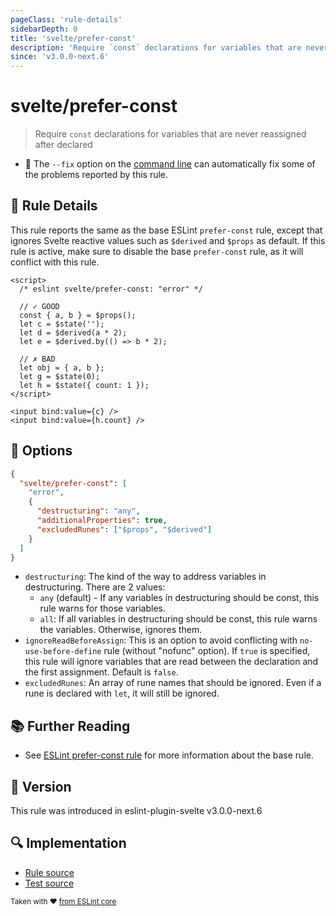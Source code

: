 ```yaml
---
pageClass: 'rule-details'
sidebarDepth: 0
title: 'svelte/prefer-const'
description: 'Require `const` declarations for variables that are never reassigned after declared'
since: 'v3.0.0-next.6'
---
```


# svelte/prefer-const

> Require `const` declarations for variables that are never reassigned after declared

- :wrench: The `--fix` option on the [command line](https://eslint.org/docs/user-guide/command-line-interface#fixing-problems) can automatically fix some of the problems reported by this rule.

## :book: Rule Details

This rule reports the same as the base ESLint `prefer-const` rule, except that ignores Svelte reactive values such as `$derived` and `$props` as default. If this rule is active, make sure to disable the base `prefer-const` rule, as it will conflict with this rule.

<!--eslint-skip-->

```svelte
<script>
  /* eslint svelte/prefer-const: "error" */

  // ✓ GOOD
  const { a, b } = $props();
  let c = $state('');
  let d = $derived(a * 2);
  let e = $derived.by(() => b * 2);

  // ✗ BAD
  let obj = { a, b };
  let g = $state(0);
  let h = $state({ count: 1 });
</script>

<input bind:value={c} />
<input bind:value={h.count} />
```

## :wrench: Options

```json
{
  "svelte/prefer-const": [
    "error",
    {
      "destructuring": "any",
      "additionalProperties": true,
      "excludedRunes": ["$props", "$derived"]
    }
  ]
}
```

- `destructuring`: The kind of the way to address variables in destructuring. There are 2 values:
  - `any` (default) - If any variables in destructuring should be const, this rule warns for those variables.
  - `all`: If all variables in destructuring should be const, this rule warns the variables. Otherwise, ignores them.
- `ignoreReadBeforeAssign`: This is an option to avoid conflicting with `no-use-before-define` rule (without "nofunc" option). If `true` is specified, this rule will ignore variables that are read between the declaration and the first assignment. Default is `false`.
- `excludedRunes`: An array of rune names that should be ignored. Even if a rune is declared with `let`, it will still be ignored.

## :books: Further Reading

- See [ESLint prefer-const rule](https://eslint.org/docs/latest/rules/prefer-const) for more information about the base rule.

## :rocket: Version

This rule was introduced in eslint-plugin-svelte v3.0.0-next.6

## :mag: Implementation

- [Rule source](https://github.com/sveltejs/eslint-plugin-svelte/blob/main/packages/eslint-plugin-svelte/src/rules/prefer-const.ts)
- [Test source](https://github.com/sveltejs/eslint-plugin-svelte/blob/main/packages/eslint-plugin-svelte/tests/src/rules/prefer-const.ts)

<sup>Taken with ❤️ [from ESLint core](https://eslint.org/docs/rules/prefer-const)</sup>
